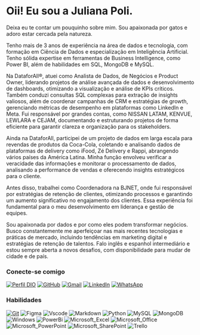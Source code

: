 # Oii! Eu sou a Juliana Poli.

Deixa eu te contar um pouquinho sobre mim. Sou apaixonada por gatos e adoro estar cercada pela natureza.

Tenho mais de 3 anos de experiência na área de dados e tecnologia, com formação em Ciência de Dados e especialização em Inteligência Artificial. Tenho sólida expertise em ferramentas de Business Intelligence, como Power BI, além de habilidades em SQL, MongoDB e MySQL.

Na DataforAll®, atuei como Analista de Dados, de Negócios e Product Owner, liderando projetos de análise avançada de dados e desenvolvimento de dashboards, otimizando a visualização e análise de KPIs críticos. Também conduzi consultas SQL complexas para extração de insights valiosos, além de coordenar campanhas de CRM e estratégias de growth, gerenciando métricas de desempenho em plataformas como LinkedIn e Meta. Fui responsável por grandes contas, como NISSAN LATAM, KENVUE, LEWLARA e CEJAM, documentando e estruturando projetos de forma eficiente para garantir clareza e organização para os stakeholders.

Ainda na DataforAll, participei de um projeto de dados em larga escala para revendas de produtos da Coca-Cola, coletando e analisando dados de plataformas de delivery como iFood, Zé Delivery e Rappi, abrangendo vários países da América Latina. Minha função envolveu verificar a veracidade das informações e monitorar o processamento de dados, analisando a performance de vendas e oferecendo insights estratégicos para o cliente.

Antes disso, trabalhei como Coordenadora na BJNET, onde fui responsável por estratégias de retenção de clientes, otimizando processos e garantindo um aumento significativo no engajamento dos clientes. Essa experiência foi fundamental para o meu desenvolvimento em liderança e gestão de equipes.

Sou apaixonada por dados e por como eles podem transformar negócios. Busco constantemente me aperfeiçoar nas mais recentes tecnologias e práticas de mercado, incluindo tendências em marketing digital e estratégias de retenção de talentos. Falo inglês e espanhol intermediário e estou sempre aberta a novos desafios, com disponibilidade para mudar de cidade e de país.

### Conecte-se comigo

[![Perfil DIO](https://img.shields.io/badge/-Meu%20Perfil%20na%20DIO-30A3DC?style=for-the-badge)](https://web.dio.me/users/jullianapolli/) [![GitHub](https://img.shields.io/badge/GitHub-100000?style=for-the-badge\&logo=github\&logoColor=white)](https://github.com/jullianapolli) [![Gmail](https://img.shields.io/badge/Gmail-333333?style=for-the-badge\&logo=gmail\&logoColor=red)](mailto:jullianapolli@gmail.com) [![LinkedIn](https://img.shields.io/badge/-LinkedIn-000?style=for-the-badge\&logo=linkedin\&logoColor=30A3DC)](https://www.linkedin.com/in/julliana-polli/) [![WhatsApp](https://img.shields.io/badge/WhatsApp-25D366?style=for-the-badge\&logo=whatsapp\&logoColor=white)](https://wa.me/+5547992275017)

### Habilidades

[![Git](https://img.shields.io/badge/Git-000?style=for-the-badge\&logo=git\&logoColor=E94D5F)](https://git-scm.com/doc) ![Figma](https://img.shields.io/badge/Figma-696969?style=for-the-badge\&logo=figma\&logoColor=figma) ![Vscode](https://img.shields.io/badge/Vscode-007ACC?style=for-the-badge\&logo=visual-studio-code\&logoColor=white) ![Markdown](https://img.shields.io/badge/Markdown-000?style=for-the-badge\&logo=markdown) ![Python](https://img.shields.io/badge/python-3670A0?style=for-the-badge\&logo=python\&logoColor=ffdd54) ![MySQL](https://img.shields.io/badge/MySQL-00000F?style=for-the-badge\&logo=mysql\&logoColor=white) ![MongoDB](https://img.shields.io/badge/MongoDB-%234ea94b.svg?style=for-the-badge\&logo=mongodb\&logoColor=white) ![Windows](https://img.shields.io/badge/Windows-000?style=for-the-badge\&logo=windows\&logoColor=2CA5E0) ![PowerBi](https://img.shields.io/badge/PowerBI-F2C811?style=for-the-badge\&logo=Power%20BI\&logoColor=white) ![Microsoft\_Excel](https://img.shields.io/badge/Microsoft\_Excel-217346?style=for-the-badge\&logo=microsoft-excel\&logoColor=white) ![Microsoft\_Office](https://img.shields.io/badge/Microsoft\_Office-D83B01?style=for-the-badge\&logo=microsoft-office\&logoColor=white) ![Microsoft\_PowerPoint](https://img.shields.io/badge/Microsoft\_PowerPoint-B7472A?style=for-the-badge\&logo=microsoft-powerpoint\&logoColor=white) ![Microsoft\_SharePoint](https://img.shields.io/badge/Microsoft\_SharePoint-0078D4?style=for-the-badge\&logo=microsoft-sharepoint\&logoColor=white) ![Trello](https://img.shields.io/badge/Trello-0052CC?style=for-the-badge\&logo=trello\&logoColor=white)

